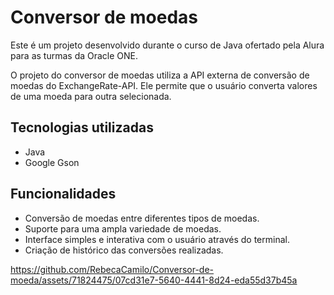 # Conversor de moedas

Este é um projeto desenvolvido durante o curso de Java ofertado pela Alura para as turmas da Oracle ONE.

O projeto do conversor de moedas utiliza a API externa de conversão de moedas do ExchangeRate-API. Ele permite que o usuário converta valores de uma moeda para outra selecionada.


## Tecnologias utilizadas
- Java
- Google Gson


## Funcionalidades
- Conversão de moedas entre diferentes tipos de moedas.
- Suporte para uma ampla variedade de moedas.
- Interface simples e interativa com o usuário através do terminal.
- Criação de histórico das conversões realizadas.

https://github.com/RebecaCamilo/Conversor-de-moeda/assets/71824475/07cd31e7-5640-4441-8d24-eda55d37b45a
